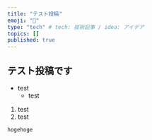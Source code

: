 ```yaml
---
title: "テスト投稿"
emoji: "📝"
type: "tech" # tech: 技術記事 / idea: アイデア
topics: []
published: true
---
```

## テスト投稿です
- test
    - test
1. test
2. test

```
hogehoge
```